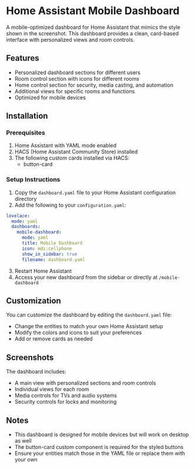 # Home Assistant Mobile Dashboard

A mobile-optimized dashboard for Home Assistant that mimics the style shown in the screenshot. This dashboard provides a clean, card-based interface with personalized views and room controls.

## Features

- Personalized dashboard sections for different users
- Room control section with icons for different rooms
- Home control section for security, media casting, and automation
- Additional views for specific rooms and functions
- Optimized for mobile devices

## Installation

### Prerequisites

1. Home Assistant with YAML mode enabled
2. HACS (Home Assistant Community Store) installed
3. The following custom cards installed via HACS:
   - button-card

### Setup Instructions

1. Copy the `dashboard.yaml` file to your Home Assistant configuration directory
2. Add the following to your `configuration.yaml`:

```yaml
lovelace:
  mode: yaml
  dashboards:
    mobile-dashboard:
      mode: yaml
      title: Mobile Dashboard
      icon: mdi:cellphone
      show_in_sidebar: true
      filename: dashboard.yaml
```

3. Restart Home Assistant
4. Access your new dashboard from the sidebar or directly at `/mobile-dashboard`

## Customization

You can customize the dashboard by editing the `dashboard.yaml` file:

- Change the entities to match your own Home Assistant setup
- Modify the colors and icons to suit your preferences
- Add or remove cards as needed

## Screenshots

The dashboard includes:
- A main view with personalized sections and room controls
- Individual views for each room
- Media controls for TVs and audio systems
- Security controls for locks and monitoring

## Notes

- This dashboard is designed for mobile devices but will work on desktop as well
- The button-card custom component is required for the styled buttons
- Ensure your entities match those in the YAML file or replace them with your own
